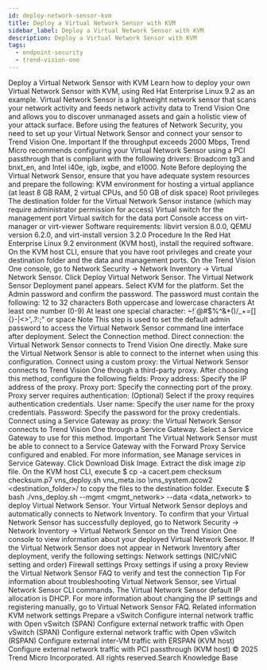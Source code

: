 ```yaml
---
id: deploy-network-sensor-kvm
title: Deploy a Virtual Network Sensor with KVM
sidebar_label: Deploy a Virtual Network Sensor with KVM
description: Deploy a Virtual Network Sensor with KVM
tags:
  - endpoint-security
  - trend-vision-one
---
```


 Deploy a Virtual Network Sensor with KVM Learn how to deploy your own Virtual Network Sensor with KVM, using Red Hat Enterprise Linux 9.2 as an example. Virtual Network Sensor is a lightweight network sensor that scans your network activity and feeds network activity data to Trend Vision One and allows you to discover unmanaged assets and gain a holistic view of your attack surface. Before using the features of Network Security, you need to set up your Virtual Network Sensor and connect your sensor to Trend Vision One. Important If the throughput exceeds 2000 Mbps, Trend Micro recommends configuring your Virtual Network Sensor using a PCI passthrough that is compliant with the following drivers: Broadcom tg3 and bnxt_en, and Intel i40e, igb, ixgbe, and e1000. Note Before deploying the Virtual Network Sensor, ensure that you have adequate system resources and prepare the following: KVM environment for hosting a virtual appliance (at least 8 GB RAM, 2 virtual CPUs, and 50 GB of disk space) Root privileges The destination folder for the Virtual Network Sensor instance (which may require administrator permission for access) Virtual switch for the management port Virtual switch for the data port Console access on virt-manager or virt-viewer Software requirements: libvirt version 8.0.0, QEMU version 6.2.0, and virt-install version 3.2.0 Procedure In the Red Hat Enterprise Linux 9.2 environment (KVM host), install the required software. On the KVM host CLI, ensure that you have root privileges and create your destination folder and the data and management ports. On the Trend Vision One console, go to Network Security → Network Inventory → Virtual Network Sensor. Click Deploy Virtual Network Sensor. The Virtual Network Sensor Deployment panel appears. Select KVM for the platform. Set the Admin password and confirm the password. The password must contain the following: 12 to 32 characters Both uppercase and lowercase characters At least one number (0-9) At least one special character: ~!`@#$%^&*()/_+=[]{}-\|<>',.?:;" or space Note This step is used to set the default admin password to access the Virtual Network Sensor command line interface after deployment. Select the Connection method. Direct connection: the Virtual Network Sensor connects to Trend Vision One directly. Make sure the Virtual Network Sensor is able to connect to the internet when using this configuration. Connect using a custom proxy: the Virtual Network Sensor connects to Trend Vision One through a third-party proxy. After choosing this method, configure the following fields: Proxy address: Specify the IP address of the proxy. Proxy port: Specify the connecting port of the proxy. Proxy server requires authentication: (Optional) Select if the proxy requires authentication credentials. User name: Specify the user name for the proxy credentials. Password: Specify the password for the proxy credentials. Connect using a Service Gateway as proxy: the Virtual Network Sensor connects to Trend Vision One through a Service Gateway. Select a Service Gateway to use for this method. Important The Virtual Network Sensor must be able to connect to a Service Gateway with the Forward Proxy Service configured and enabled. For more information, see Manage services in Service Gateway. Click Download Disk Image. Extract the disk image zip file. On the KVM host CLI, execute $ cp -a cacert.pem checksum checksum.p7 vns_deploy.sh vns_meta.iso \vns_system.qcow2 <destination_folder>/ to copy the files to the destination folder. Execute $ bash ./vns_deploy.sh --mgmt <mgmt_network> --data <data_network> to deploy Virtual Network Sensor. Your Virtual Network Sensor deploys and automatically connects to Network Inventory. To confirm that your Virtual Network Sensor has successfully deployed, go to Network Security → Network Inventory → Virtual Network Sensor on the Trend Vision One console to view information about your deployed Virtual Network Sensor. If the Virtual Network Sensor does not appear in Network Inventory after deployment, verify the following settings: Network settings (NIC/vNIC setting and order) Firewall settings Proxy settings if using a proxy Review the Virtual Network Sensor FAQ to verify and test the connection Tip For information about troubleshooting Virtual Network Sensor, see Virtual Network Sensor CLI commands. The Virtual Network Sensor default IP allocation is DHCP. For more information about changing the IP settings and registering manually, go to Virtual Network Sensor FAQ. Related information KVM network settings Prepare a vSwitch Configure internal network traffic with Open vSwitch (SPAN) Configure external network traffic with Open vSwitch (SPAN) Configure external network traffic with Open vSwitch (RSPAN) Configure external inter-VM traffic with ERSPAN (KVM host) Configure external network traffic with PCI passthrough (KVM host) © 2025 Trend Micro Incorporated. All rights reserved.Search Knowledge Base